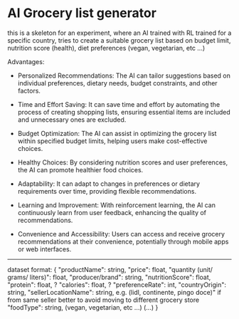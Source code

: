 # AI Grocery list generator
this is a skeleton for an experiment, where an AI trained with RL trained for a specific country, tries to create a suitable grocery list based on budget limit, nutrition score (health), diet preferences (vegan, vegetarian, etc ...)

Advantages:
- Personalized Recommendations: The AI can tailor suggestions based on individual preferences, dietary needs, budget constraints, and other factors.

- Time and Effort Saving: It can save time and effort by automating the process of creating shopping lists, ensuring essential items are included and unnecessary ones are excluded.

- Budget Optimization: The AI can assist in optimizing the grocery list within specified budget limits, helping users make cost-effective choices.

- Healthy Choices: By considering nutrition scores and user preferences, the AI can promote healthier food choices.

- Adaptability: It can adapt to changes in preferences or dietary requirements over time, providing flexible recommendations.

- Learning and Improvement: With reinforcement learning, the AI can continuously learn from user feedback, enhancing the quality of recommendations.

- Convenience and Accessibility: Users can access and receive grocery recommendations at their convenience, potentially through mobile apps or web interfaces.

---
dataset format:
{
    "productName": string,
    "price": float,
    "quantity (unit/ grams/ liters)": float,
    "producer/brand": string,
    "nutritionScore": float,
    "protein": float, ?
    "calories": float, ?
    "preferenceRate": int,
    "countryOrigin": string,
    "sellerLocationName": string, e.g. (lidl, continente, pingo doce)" if from same seller better to avoid moving to different grocery store
    "foodType": string, (vegan, vegetarian, etc ...)
    (...) 
}

